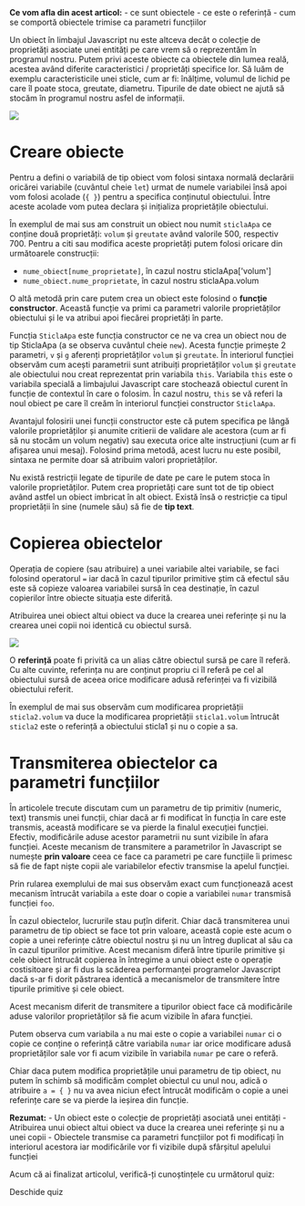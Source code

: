 <div class="know-box">
<strong>Ce vom afla din acest articol:</strong>
 - ce sunt obiectele
 - ce este o referință
 - cum se comportă obiectele trimise ca parametri funcțiilor
</div>

Un obiect în limbajul Javascript nu este altceva decât o colecție de proprietăți asociate unei entități pe care vrem să o reprezentăm în programul nostru. Putem privi aceste obiecte ca obiectele din lumea reală, acestea având diferite caracteristici / proprietăți specifice lor. Să luăm de exemplu caracteristicile unei sticle, cum ar fi: înălțime, volumul de lichid pe care îl poate stoca, greutate, diametru. Tipurile de date obiect ne ajută să stocăm în programul nostru asfel de informații.

<img src="../wp-content/uploads/2023/img/sticla.png" class="img-box">

# Creare obiecte #
Pentru a defini o variabilă de tip obiect vom folosi sintaxa normală declarării oricărei variabile (cuvântul cheie <code>let</code>) urmat de numele variabilei însă apoi vom folosi acolade (<code>{ }</code>) pentru a specifica conținutul obiectului. Între aceste acolade vom putea declara și inițializa proprietățile obiectului.

<div class="algovis" config-id="obiecte-basics.json" av-selected="0"></div>

În exemplul de mai sus am construit un obiect nou numit <code>sticlaApa</code> ce conține două proprietăți:  <code>volum</code> și <code>greutate</code> având valorile 500, respectiv 700. Pentru a citi sau modifica aceste proprietăți putem folosi oricare din următoarele construcții:
- <code>nume_obiect[nume_proprietate]</code>, în cazul nostru sticlaApa['volum']
- <code>nume_obiect.nume_proprietate</code>, în cazul nostru sticlaApa.volum

O altă metodă prin care putem crea un obiect este folosind o <strong>funcție constructor</strong>. Această funcție va primi ca parametri valorile proprietăților obiectului și le va atribui apoi fiecărei proprietăți în parte.

<div class="algovis" config-id="obiecte-basics.json" av-selected="1"></div>

Funcția <code>SticlaApa</code> este funcția constructor ce ne va crea un obiect nou de tip SticlaApa (a se observa cuvântul cheie <code>new</code>). Acesta funcție primește 2 parametri, <code>v</code> și <code>g</code> aferenți proprietăților <code>volum</code> și <code>greutate</code>. În interiorul funcției observăm cum acești parametrii sunt atribuiți proprietăților <code>volum</code> și <code>greutate</code> ale obiectului nou creat reprezentat prin variabila <code>this</code>. Variabila <code>this</code> este o variabila specială a limbajului Javascript care stochează obiectul curent în funcție de contextul în care o folosim. În cazul nostru,  <code>this</code> se vă referi la noul obiect pe care îl creăm în interiorul funcției constructor <code>SticlaApa</code>. 

Avantajul folosirii unei funcții constructor este că putem specifica pe lângă valorile proprietăților și anumite critierii de validare ale acestora (cum ar fi să nu stocăm un volum negativ) sau executa orice alte instrucțiuni (cum ar fi afișarea unui mesaj). Folosind prima metodă, acest lucru nu este posibil, sintaxa ne permite doar să atribuim valori proprietăților.

<div class="algovis" config-id="obiecte-basics.json" av-selected="2"></div>

<p class="tip-box">Nu există restricții legate de tipurile de date pe care le putem stoca în valorile proprietăților. Putem crea proprietăți care sunt tot de tip obiect având astfel un obiect imbricat în alt obiect. Există însă o restricție ca tipul proprietății în sine (numele său) să fie de <strong>tip text</strong>.</p>

# Copierea obiectelor #
Operația de copiere (sau atribuire) a unei variabile altei variabile, se faci folosind operatorul <code>=</code> iar dacă în cazul tipurilor primitive știm că efectul său este să copieze valoarea variabilei sursă în cea destinație, în cazul copierilor între obiecte situația este diferită.

Atribuirea unei obiect altui obiect va duce la crearea unei referințe și nu la crearea unei copii noi identică cu obiectul sursă.

<img src="../wp-content/uploads/2023/img/referinte0.png" class="img-box">

<p class="attention-box">O <strong>referință</strong> poate fi privită ca un alias către obiectul sursă pe care îl referă. Cu alte cuvinte, referința nu are conținut propriu ci îl referă pe cel al obiectului sursă de aceea orice modificare adusă referinței va fi vizibilă obiectului referit.
</p>

<div class="algovis" config-id="obiecte-basics.json" av-selected="5"></div>

În exemplul de mai sus observăm cum modificarea proprietății <code>sticla2.volum</code> va duce la modificarea proprietății  <code>sticla1.volum</code> întrucât  <code>sticla2</code> este o referință a obiectului sticla1 și nu o copie a sa.

# Transmiterea obiectelor ca parametri funcțiilor #
În articolele trecute discutam cum un parametru de tip primitiv (numeric, text) transmis unei funcții, chiar dacă ar fi modificat în funcția în care este transmis, această modificare se va pierde la finalul execuției funcției. Efectiv, modificările aduse acestor parametrii nu sunt vizibile în afara funcției. Aceste mecanism de transmitere a parametrilor în Javascript se numește <strong>prin valoare</strong> ceea ce face ca parametri pe care funcțiile îi primesc să fie de fapt niște copii ale variabilelor efectiv transmise la apelul funcției.

<div class="algovis" config-id="obiecte-basics.json" av-selected="3"></div>

Prin rularea exemplului de mai sus observăm exact cum funcționează acest mecanism întrucât variabila <code>a</code> este doar o copie a variabilei <code>numar</code> transmisă funcției <code>foo</code>.

În cazul obiectelor, lucrurile stau puțîn diferit. Chiar dacă transmiterea unui parametru de tip obiect se face tot prin valoare, această copie este acum o copie a unei referințe către obiectul nostru și nu un întreg duplicat al său ca în cazul tipurilor primitive. Acest mecanism diferă între tipurile primitive și cele obiect întrucât copierea în întregime a unui obiect este o operație costisitoare și ar fi dus la scăderea performanței programelor Javascript dacă s-ar fi dorit păstrarea identică a mecanismelor de transmitere între tipurile primitive și cele obiect.

Acest mecanism diferit de transmitere a tipurilor obiect face că modificările aduse valorilor proprietăților să fie acum vizibile în afara funcției. 

<div class="algovis" config-id="obiecte-basics.json" av-selected="4"></div>

Putem observa cum variabila <code>a</code> nu mai este o copie a variabilei <code>numar</code> ci o copie ce conține o referință către variabila <code>numar</code> iar orice modificare adusă proprietăților sale vor fi acum vizibile în variabila <code>numar</code> pe care o referă.

Chiar daca putem modifica proprietățile unui parametru de tip obiect, nu putem în schimb să modificăm complet obiectul cu unul nou, adică o atribuire <code>a = { }</code> nu va avea niciun efect întrucât modificăm o copie a unei referințe care se va pierde la ieșirea din funcție.

<div class="attention-box">
<strong>Rezumat:</strong>
- Un obiect este o colecție de proprietăți asociată unei entități
- Atribuirea unui obiect altui obiect va duce la crearea unei referințe și nu a unei copii
- Obiectele transmise ca parametri funcțiilor pot fi modificați în interiorul acestora iar modificările vor fi vizibile după sfârșitul apelului funcției
</div>

<div class="has-text-align-center">
<p>Acum că ai finalizat articolul, verifică-ți cunoștințele cu următorul quiz:</p>
<div class="wp-block-button"><a config-id="../wp-content/uploads/2023/quizzes/obiecte.json" class="wp-block-button__link wp-element-button av-quiz av-btn-sm">Deschide quiz</a></div>
</div>

